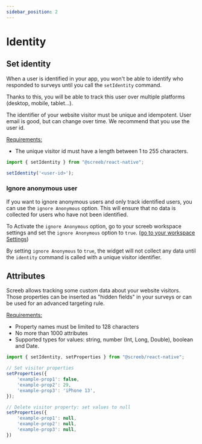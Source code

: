 ```yaml
---
sidebar_position: 2
---
```


# Identity

## Set identity

When a user is identified in your app, you won't be able to identify who responded to surveys until you call the `setIdentity` command.

Thanks to this, you will be able to track this user over multiple platforms (desktop, mobile, tablet...).

The identifier of your website visitor must be unique and idempotent. User email is good, but can change over time. We recommend that you use the user id.

<u>Requirements:</u>

* The unique visitor id must have a length between 1 to 255 characters.

```js
import { setIdentity } from "@screeb/react-native";

setIdentity('<user-id>');
```

### Ignore anonymous user

If you want to ignore anonymous users and only track identified users, you can use the `ignore Anonymous` option. This will ensure that no data is collected for users who have not been identified.

To Activate the `ignore Anonymous` option, go to your screeb workspace settings and set the `ignore Anonymous` option to `true`.
([go to your workspace Settings](https://admin.screeb.app/org/last/settings/behaviour))


By setting `ignore Anonymous` to `true`, the widget will not collect any data until the `identity` command is called with a unique visitor identifier.

## Attributes

Screeb allows tracking some custom data about your website visitors. Those properties can be inserted as "hidden fields" in your surveys or can be used for an advanced targeting rule.

<u>Requirements:</u>

* Property names must be limited to 128 characters
* No more than 1000 attributes
* Supported types for values: string, number (Int, Long, Double), boolean and Date.

```js
import { setIdentity, setProperties } from "@screeb/react-native";

// Set visitor properties
setProperties({
    'example-prop1': false,
    'example-prop2': 29,
    'example-prop3': 'iPhone 13',
});

// Delete visitor property: set values to null
setProperties({
    'example-prop1': null,
    'example-prop2': null,
    'example-prop3': null,
})
```
